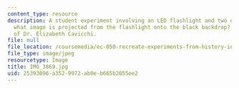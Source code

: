 ```yaml
---
content_type: resource
description: A student experiment involving an LED flashlight and two different lenses;
  what image is projected from the flashlight onto the black backdrop? Photo courtesy
  of Dr. Elizabeth Cavicchi.
file: null
file_location: /coursemedia/ec-050-recreate-experiments-from-history-inform-the-future-from-the-past-galileo-january-iap-2010/25393096a3529972ab0eb665b2055ee2_IMG_3869.jpg
file_type: image/jpeg
resourcetype: Image
title: IMG_3869.jpg
uid: 25393096-a352-9972-ab0e-b665b2055ee2
---
```

